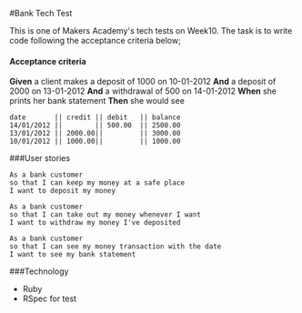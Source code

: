#Bank Tech Test

This is one of Makers Academy's tech tests on Week10. The task is to write code following the acceptance criteria below;

#### Acceptance criteria

**Given** a client makes a deposit of 1000 on 10-01-2012
**And** a deposit of 2000 on 13-01-2012
**And** a withdrawal of 500 on 14-01-2012
**When** she prints her bank statement
**Then** she would see

```
date       || credit || debit   || balance
14/01/2012 ||        || 500.00  || 2500.00
13/01/2012 || 2000.00||         || 3000.00
10/01/2012 || 1000.00||         || 1000.00
```

###User stories
```
As a bank customer  
so that I can keep my money at a safe place
I want to deposit my money
```
```
As a bank customer
so that I can take out my money whenever I want
I want to withdraw my money I've deposited
```
```
As a bank customer
so that I can see my money transaction with the date
I want to see my bank statement
```
###Technology
- Ruby
- RSpec for test
